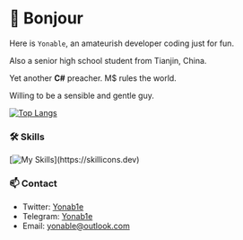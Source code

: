 # 🎉 Bonjour
Here is `Yonable`, an amateurish developer coding just for fun.
 
Also a senior high school student from Tianjin, China. 

Yet another **C#** preacher. M$ rules the world.

Willing to be a sensible and gentle guy.

[![Top Langs](https://github-readme-stats.vercel.app/api/top-langs/?username=Yonable&layout=compact&hide=html&title_color=CC88BB&text_color=885566&bg_color=20,F2FBFF,E6F8FF,FFE6EB,FFF2F5)](https://github.com/anuraghazra/github-readme-stats)

### 🛠️ Skills

[![My Skills](https://skillicons.dev/icons?i=cs,dotnet,kotlin,nim,visualstudio,vscode,)](https://skillicons.dev)

### 📫 Contact

- Twitter: [Yonab1e](https://twitter.com/Yonab1e)
- Telegram: [Yonab1e](https://t.me/Yonab1e)
- Email: yonable@outlook.com
